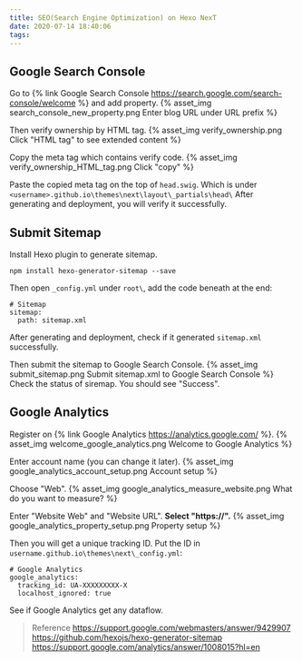```yaml
---
title: SEO(Search Engine Optimization) on Hexo NexT
date: 2020-07-14 18:40:06
tags:
---
```



## Google Search Console

Go to {% link Google Search Console https://search.google.com/search-console/welcome %} and add property.
{% asset_img search_console_new_property.png Enter blog URL under URL prefix %}

<!-- more -->

Then verify ownership by HTML tag.
{% asset_img verify_ownership.png Click "HTML tag" to see extended content %}

Copy the meta tag which contains verify code.
{% asset_img verify_ownership_HTML_tag.png Click "copy" %}

Paste the copied meta tag on the top of `head.swig`.
Which is under `<username>.github.io\themes\next\layout\_partials\head\`
After generating and deployment, you will verify it successfully.


## Submit Sitemap
Install Hexo plugin to generate sitemap.
```
npm install hexo-generator-sitemap --save
```
Then open `_config.yml` under `root\`, add the code beneath at the end:
```
# Sitemap
sitemap:
  path: sitemap.xml
```
After generating and deployment, check if it generated `sitemap.xml` successfully.

Then submit the sitemap to Google Search Console.
{% asset_img submit_sitemap.png Submit sitemap.xml to Google Search Console %}
Check the status of siremap. You should see "Success".


## Google Analytics
Register on {% link Google Analytics https://analytics.google.com/ %}.
{% asset_img welcome_google_analytics.png Welcome to Google Analytics %}

Enter account name (you can change it later).
{% asset_img google_analytics_account_setup.png Account setup %}

Choose "Web".
{% asset_img google_analytics_measure_website.png What do you want to measure? %}

Enter "Website Web" and "Website URL". **Select "https://".**
{% asset_img google_analytics_property_setup.png Property setup %}

Then you will get a unique tracking ID.
Put the ID in `username.github.io\themes\next\_config.yml`:
```
# Google Analytics
google_analytics:
  tracking_id: UA-XXXXXXXXX-X
  localhost_ignored: true
```

See if Google Analytics get any dataflow.

> Reference
> https://support.google.com/webmasters/answer/9429907
> https://github.com/hexojs/hexo-generator-sitemap
> https://support.google.com/analytics/answer/1008015?hl=en
